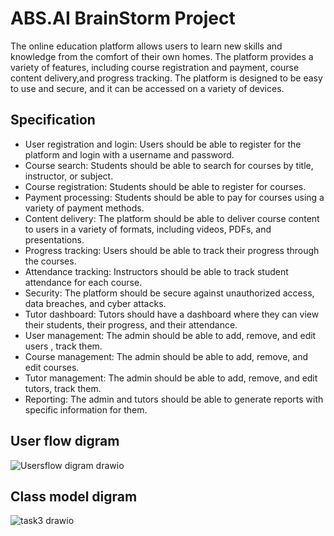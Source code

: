 # ABS.AI BrainStorm Project

The online education platform allows users to learn new skills and knowledge from the comfort of their own homes. The platform provides a variety of features, including course registration and payment, course content delivery,and progress tracking. The platform is designed to be easy to use and secure, and it can be accessed on a variety of devices.

## Specification
- User registration and login: Users should be able to register for the platform and login with a username and password.
- Course search: Students should be able to search for courses by title, instructor, or subject.
- Course registration: Students should be able to register for courses.
- Payment processing: Students should be able to pay for courses using a variety of payment methods.
- Content delivery: The platform should be able to deliver course content to users in a variety of formats, including videos, PDFs, and presentations.
- Progress tracking: Users should be able to track their progress through the courses.
- Attendance tracking: Instructors should be able to track student attendance for each course.
- Security: The platform should be secure against unauthorized access, data breaches, and cyber attacks.
- Tutor dashboard: Tutors should have a dashboard where they can view their students, their progress, and their attendance.
- User management: The admin should be able to add, remove, and edit users , track them.
- Course management: The admin should be able to add, remove, and edit courses.
- Tutor management: The admin should be able to add, remove, and edit tutors, track them.
- Reporting: The admin and tutors should be able to generate reports with specific information for them.

## User flow digram 
![Usersflow digram drawio](https://github.com/ibrahim-elsokary/ABS.AI_BrainStorm_Project/assets/107218787/9c24e235-8bc5-4da1-b7af-5894905ec3de)


## Class model digram
![task3 drawio](https://github.com/ibrahim-elsokary/ABS.AI_BrainStorm_Project/assets/107218787/5a7f8db1-4352-47ae-95bd-ff03e5bfeb21)





 


